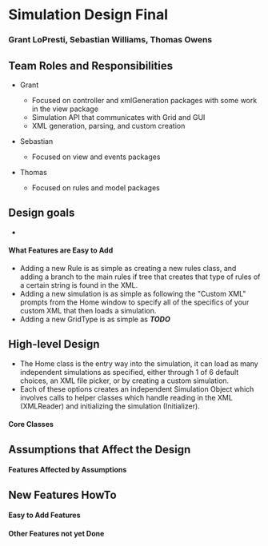 # Simulation Design Final
### Grant LoPresti, Sebastian Williams, Thomas Owens

## Team Roles and Responsibilities

 * Grant
    - Focused on controller and xmlGeneration packages with some work in the view package
    - Simulation API that communicates with Grid and GUI
    - XML generation, parsing, and custom creation

 * Sebastian
    - Focused on view and events packages

 * Thomas
    - Focused on rules and model packages


## Design goals
- 

#### What Features are Easy to Add
 - Adding a new Rule is as simple as creating a new rules class, and adding a branch to the main
  rules if tree that creates that type of rules of a certain string is found in the XML.
 - Adding a new simulation is as simple as following the "Custom XML" prompts from the Home
  window to specify all of the specifics of your custom XML that then loads a simulation.
 - Adding a new GridType is as simple as _**TODO**_

## High-level Design
- The Home class is the entry way into the simulation, it can load as many independent
 simulations as specified, either through 1 of 6 default choices, an XML file picker, or by
  creating a custom simulation.
- Each of these options creates an independent Simulation Object which involves calls to helper
 classes which handle reading in the XML (XMLReader) and initializing the simulation (Initializer).

#### Core Classes


## Assumptions that Affect the Design

#### Features Affected by Assumptions


## New Features HowTo

#### Easy to Add Features

#### Other Features not yet Done

